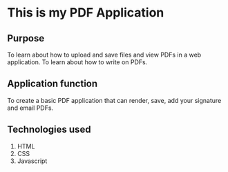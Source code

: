 # This is my PDF Application

## Purpose
To learn about how to upload and save files and view PDFs in a web application. To learn about how to write on PDFs.

## Application function
To create a basic PDF application that can render, save, add your signature and email PDFs.

## Technologies used
<ol>
    <li>HTML</li>
    <li>CSS</li>
    <li>Javascript</li>
</ol>



